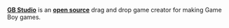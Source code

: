 [**GB Studio**](https://www.gbstudio.dev/) is an [**open source**](https://github.com/chrismaltby/gb-studio) drag and drop game creator for making Game Boy games.
